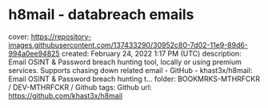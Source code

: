 # h8mail - databreach emails

cover: https://repository-images.githubusercontent.com/137433290/30952c80-7d02-11e9-89d6-994a0ee94825
created: February 24, 2022 1:17 PM (UTC)
description: Email OSINT & Password breach hunting tool, locally or using premium services. Supports chasing down related email - GitHub - khast3x/h8mail: Email OSINT & Password breach hunting t...
folder: BOOKMRKS-MTHRFCKR / DEV-MTHRFCKR / Github
tags: Github
url: https://github.com/khast3x/h8mail